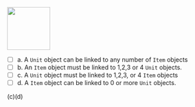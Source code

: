 <panel header="{{ icon_Q_A }} Which statement agrees with the  multiplicity shown in this diagram?">
<question>

<img src="{{baseUrl}}/uml/classDiagrams/associations/multiplicity/images/unitItem.png" height="100" />
<p/>

- [ ] a. A `Unit` object can be linked to any number of `Item` objects
- [ ] b. An `Item` object must be linked to 1,2,3 or 4 `Unit` objects.
- [ ] c. A `Unit` object must be linked to 1,2,3, or 4 `Item` objects
- [ ] d. A `Item` object can be linked to 0 or more `Unit` objects.

<div slot="answer">

(c)(d)

</div>
</question>
</panel>
